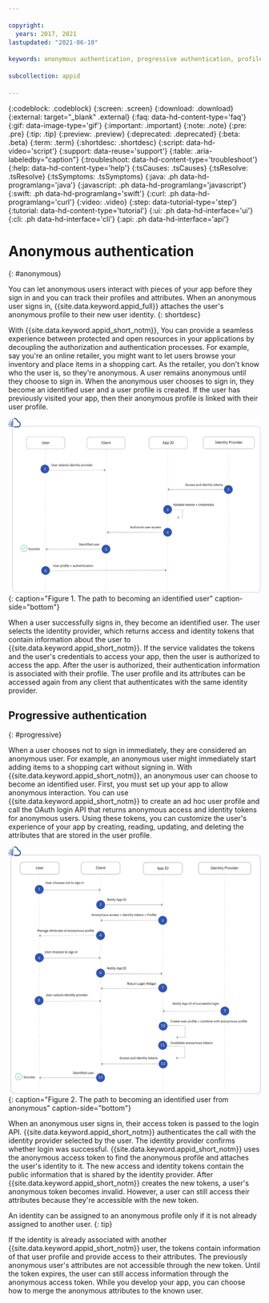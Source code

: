 ```yaml
---

copyright:
  years: 2017, 2021
lastupdated: "2021-06-10"

keywords: anonymous authentication, progressive authentication, profile, user profile, authorization, sign in, secure app, identity provider, authorization

subcollection: appid

---
```


{:codeblock: .codeblock}
{:screen: .screen}
{:download: .download}
{:external: target="_blank" .external}
{:faq: data-hd-content-type='faq'}
{:gif: data-image-type='gif'}
{:important: .important}
{:note: .note}
{:pre: .pre}
{:tip: .tip}
{:preview: .preview}
{:deprecated: .deprecated}
{:beta: .beta}
{:term: .term}
{:shortdesc: .shortdesc}
{:script: data-hd-video='script'}
{:support: data-reuse='support'}
{:table: .aria-labeledby="caption"}
{:troubleshoot: data-hd-content-type='troubleshoot'}
{:help: data-hd-content-type='help'}
{:tsCauses: .tsCauses}
{:tsResolve: .tsResolve}
{:tsSymptoms: .tsSymptoms}
{:java: .ph data-hd-programlang='java'}
{:javascript: .ph data-hd-programlang='javascript'}
{:swift: .ph data-hd-programlang='swift'}
{:curl: .ph data-hd-programlang='curl'}
{:video: .video}
{:step: data-tutorial-type='step'}
{:tutorial: data-hd-content-type='tutorial'}
{:ui: .ph data-hd-interface='ui'}
{:cli: .ph data-hd-interface='cli'}
{:api: .ph data-hd-interface='api'}

# Anonymous authentication
{: #anonymous}

You can let anonymous users interact with pieces of your app before they sign in and you can track their profiles and attributes. When an anonymous user signs in, {{site.data.keyword.appid_full}} attaches the user's anonymous profile to their new user identity.
{: shortdesc}

With {{site.data.keyword.appid_short_notm}}, You can provide a seamless experience between protected and open resources in your applications by decoupling the authorization and authentication processes. For example, say you're an online retailer, you might want to let users browse your inventory and place items in a shopping cart. As the retailer, you don't know who the user is, so they're anonymous. A user remains anonymous until they choose to sign in. When the anonymous user chooses to sign in, they become an identified user and a user profile is created. If the user has previously visited your app, then their anonymous profile is linked with their user profile.


![The path to becoming an identified user.](images/auth-user.svg){: caption="Figure 1. The path to becoming an identified user" caption-side="bottom"}

When a user successfully signs in, they become an identified user. The user selects the identity provider, which returns access and identity tokens that contain information about the user to {{site.data.keyword.appid_short_notm}}. If the service validates the tokens and the user's credentials to access your app, then the user is authorized to access the app. After the user is authorized, their authentication information is associated with their profile. The user profile and its attributes can be accessed again from any client that authenticates with the same identity provider.

## Progressive authentication
{: #progressive}

When a user chooses not to sign in immediately, they are considered an anonymous user. For example, an anonymous user might immediately start adding items to a shopping cart without signing in. With {{site.data.keyword.appid_short_notm}}, an anonymous user can choose to become an identified user. First, you must set up your app to allow anonymous interaction. You can use {{site.data.keyword.appid_short_notm}} to create an ad hoc user profile and call the OAuth login API that returns anonymous access and identity tokens for anonymous users. Using these tokens, you can customize the user's experience of your app by creating, reading, updating, and deleting the attributes that are stored in the user profile. 

![The path to becoming an identified user when they start as anonymous](images/auth-anon-user.svg){: caption="Figure 2. The path to becoming an identified user from anonymous" caption-side="bottom"}

When an anonymous user signs in, their access token is passed to the login API. {{site.data.keyword.appid_short_notm}} authenticates the call with the identity provider selected by the user. The identity provider confirms whether login was successful. {{site.data.keyword.appid_short_notm}} uses the anonymous access token to find the anonymous profile and attaches the user's identity to it. The new access and identity tokens contain the public information that is shared by the identity provider. After {{site.data.keyword.appid_short_notm}} creates the new tokens, a user's anonymous token becomes invalid. However, a user can still access their attributes because they're accessible with the new token. 

An identity can be assigned to an anonymous profile only if it is not already assigned to another user.
{: tip}

If the identity is already associated with another {{site.data.keyword.appid_short_notm}} user, the tokens contain information of that user profile and provide access to their attributes. The previously anonymous user's attributes are not accessible through the new token. Until the token expires, the user can still access information through the anonymous access token. While you develop your app, you can choose how to merge the anonymous attributes to the known user.
